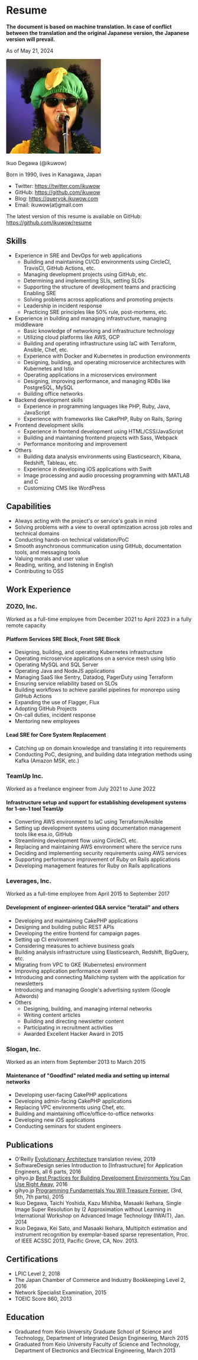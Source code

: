 # Resume

**The document is based on machine translation. In case of conflict between the translation and the original Japanese version, the Japanese version will prevail.**

As of May 21, 2024

![ikuwow](ikuwow.webp)

Ikuo Degawa (@ikuwow)

Born in 1990, lives in Kanagawa, Japan

* Twitter: https://twitter.com/ikuwow
* GitHub: https://github.com/ikuwow
* Blog: https://queryok.ikuwow.com
* Email: ikuwow(at)gmail.com

The latest version of this resume is available on GitHub: https://github.com/ikuwow/resume

## Skills

* Experience in SRE and DevOps for web applications
  * Building and maintaining CI/CD environments using CircleCI, TravisCI, GitHub Actions, etc.
  * Managing development projects using GitHub, etc.
  * Determining and implementing SLIs, setting SLOs
  * Supporting the structure of development teams and practicing Enabling SRE
  * Solving problems across applications and promoting projects
  * Leadership in incident response
  * Practicing SRE principles like 50% rule, post-mortems, etc.
* Experience in building and managing infrastructure, managing middleware
  * Basic knowledge of networking and infrastructure technology
  * Utilizing cloud platforms like AWS, GCP
  * Building and operating infrastructure using IaC with Terraform, Ansible, Chef, etc.
  * Experience with Docker and Kubernetes in production environments
  * Designing, building, and operating microservice architectures with Kubernetes and Istio
  * Operating applications in a microservices environment
  * Designing, improving performance, and managing RDBs like PostgreSQL, MySQL
  * Building office networks
* Backend development skills
  * Experience in programming languages like PHP, Ruby, Java, JavaScript
  * Experience with frameworks like CakePHP, Ruby on Rails, Spring
* Frontend development skills
  * Experience in frontend development using HTML/CSS/JavaScript
  * Building and maintaining frontend projects with Sass, Webpack
  * Performance monitoring and improvement
* Others
  * Building data analysis environments using Elasticsearch, Kibana, Redshift, Tableau, etc.
  * Experience in developing iOS applications with Swift
  * Image processing and audio processing programming with MATLAB and C
  * Customizing CMS like WordPress

<div class="page-break"></div>

## Capabilities

* Always acting with the project's or service's goals in mind
* Solving problems with a view to overall optimization across job roles and technical domains
* Conducting hands-on technical validation/PoC
* Smooth asynchronous communication using GitHub, documentation tools, and messaging tools
* Valuing morals and user value
* Reading, writing, and listening in English
* Contributing to OSS

## Work Experience

<!-- checked -->

### ZOZO, Inc.

Worked as a full-time employee from December 2021 to April 2023 in a fully remote capacity

#### Platform Services SRE Block, Front SRE Block

* Designing, building, and operating Kubernetes infrastructure
* Operating microservice applications on a service mesh using Istio
* Operating MySQL and SQL Server
* Operating Java and NodeJS applications
* Managing SaaS like Sentry, Datadog, PagerDuty using Terraform
* Ensuring service reliability based on SLOs
* Building workflows to achieve parallel pipelines for monorepo using GitHub Actions
* Expanding the use of Flagger, Flux
* Adopting GitHub Projects
* On-call duties, incident response
* Mentoring new employees

#### Lead SRE for Core System Replacement

* Catching up on domain knowledge and translating it into requirements
* Conducting PoC, designing, and building data integration methods using Kafka (Amazon MSK, etc.)

### TeamUp Inc.

Worked as a freelance engineer from July 2021 to June 2022

#### Infrastructure setup and support for establishing development systems for 1-on-1 tool TeamUp

* Converting AWS environment to IaC using Terraform/Ansible
* Setting up development systems using documentation management tools like esa.io, GitHub
* Streamlining development flow using CircleCI, etc.
* Replacing and maintaining AWS environment where the service runs
* Deciding and implementing security requirements using AWS services
* Supporting performance improvement of Ruby on Rails applications
* Developing management features for Ruby on Rails applications

<div class="page-break"></div>

### Leverages, Inc.

Worked as a full-time employee from April 2015 to September 2017

#### Development of engineer-oriented Q&A service "teratail" and others

* Developing and maintaining CakePHP applications
* Designing and building public REST APIs
* Developing the entire frontend for campaign pages
* Setting up CI environment
* Considering measures to achieve business goals
* Building analysis infrastructure using Elasticsearch, Redshift, BigQuery, etc.
* Migrating from VPC to GKE (Kubernetes) environment
* Improving application performance overall
* Introducing and connecting Mailchimp system with the application for newsletters
* Introducing and managing Google's advertising system (Google Adwords)
* Others
  * Designing, building, and managing internal networks
  * Writing content articles
  * Building and directing newsletter content
  * Participating in recruitment activities
  * Awarded Excellent Hacker Award in 2015

### Slogan, Inc.

Worked as an intern from September 2013 to March 2015

#### Maintenance of "Goodfind" related media and setting up internal networks

* Developing user-facing CakePHP applications
* Developing admin-facing CakePHP applications
* Replacing VPC environments using Chef, etc.
* Building and maintaining office/office-to-office networks
* Developing new iOS applications
* Conducting seminars for student engineers

## Publications

* O'Reilly [Evolutionary Architecture](https://www.oreilly.co.jp/books/9784873118567/) translation review, 2019
* SoftwareDesign series Introduction to [Infrastructure] for Application Engineers, all 6 parts, 2016
* gihyo.jp [Best Practices for Building Development Environments You Can Use Right Away](https://gihyo.jp/dev/serial/01/howto-env-conf), 2016
* gihyo.jp [Programming Fundamentals You Will Treasure Forever](https://gihyo.jp/dev/serial/01/js-foundation), (3rd, 5th, 7th parts), 2015
* Ikuo Degawa, Taichi Yoshida, Kazu Mishiba, Masaaki Ikehara, Single Image Super Resolution by l2 Approximation without Learning in International Workshop on Advanced Image Technology (IWAIT), Jan. 2014
* Ikuo Degawa, Kei Sato, and Masaaki Ikehara, Multipitch estimation and instrument recognition by exemplar-based sparse representation, Proc. of IEEE ACSSC 2013, Pacific Grove, CA, Nov. 2013.

## Certifications

* LPIC Level 2, 2018
* The Japan Chamber of Commerce and Industry Bookkeeping Level 2, 2016
* Network Specialist Examination, 2015
* TOEIC Score 860, 2013

## Education

* Graduated from Keio University Graduate School of Science and Technology, Department of Integrated Design Engineering, March 2015
* Graduated from Keio University Faculty of Science and Technology, Department of Electronics and Electrical Engineering, March 2013
